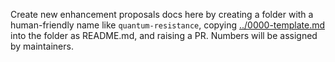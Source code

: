 Create new enhancement proposals docs here by creating a folder
with a human-friendly name like `quantum-resistance`, copying
[../0000-template.md](../0000-template.md) into the folder as
README.md, and raising a PR. Numbers will be assigned by maintainers.
